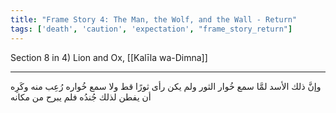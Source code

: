 ```yaml
---
title: "Frame Story 4: The Man, the Wolf, and the Wall - Return"
tags: ['death', 'caution', 'expectation', "frame_story_return"]
---
```


 Section 8 in 4) Lion and Ox, [[Kalīla wa-Dimna]]

---
وإنَّ ذلك الأسد لمَّا سمع خُوار الثور ولم يكن رأى ثورًا قط ولا سمع خُواره رُعِب منه وكَرِه أن يفطن لذلك جُندُه فلم يبرح من مكانه
